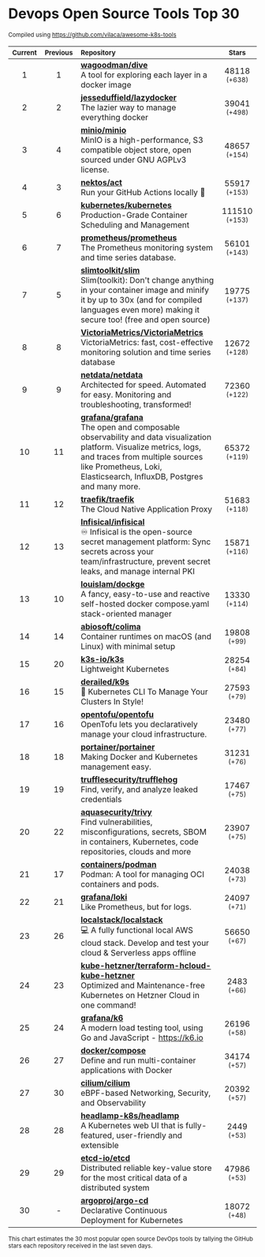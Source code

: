 # Devops Open Source Tools Top 30
<sup>Compiled using https://github.com/vilaca/awesome-k8s-tools</sup>
<div align="center">

|<sub>Current</sub>|<sub>Previous</sub>|<sub>Repository</sub>|<sub>Stars</sub>|
|:---:|:---:|:---|:---:|
|1|1|[**wagoodman/dive**](https://github.com/wagoodman/dive)<br/>A tool for exploring each layer in a docker image|48118 <sup>(+638)</sup>|
|2|2|[**jesseduffield/lazydocker**](https://github.com/jesseduffield/lazydocker)<br/>The lazier way to manage everything docker|39041 <sup>(+498)</sup>|
|3|4|[**minio/minio**](https://github.com/minio/minio)<br/>MinIO is a high-performance, S3 compatible object store, open sourced under GNU AGPLv3 license.|48657 <sup>(+154)</sup>|
|4|3|[**nektos/act**](https://github.com/nektos/act)<br/>Run your GitHub Actions locally 🚀|55917 <sup>(+153)</sup>|
|5|6|[**kubernetes/kubernetes**](https://github.com/kubernetes/kubernetes)<br/>Production-Grade Container Scheduling and Management|111510 <sup>(+153)</sup>|
|6|7|[**prometheus/prometheus**](https://github.com/prometheus/prometheus)<br/>The Prometheus monitoring system and time series database.|56101 <sup>(+143)</sup>|
|7|5|[**slimtoolkit/slim**](https://github.com/slimtoolkit/slim)<br/>Slim(toolkit): Don't change anything in your container image and minify it by up to 30x (and for compiled languages even more) making it secure too! (free and open source)|19775 <sup>(+137)</sup>|
|8|8|[**VictoriaMetrics/VictoriaMetrics**](https://github.com/VictoriaMetrics/VictoriaMetrics)<br/>VictoriaMetrics: fast, cost-effective monitoring solution and time series database|12672 <sup>(+128)</sup>|
|9|9|[**netdata/netdata**](https://github.com/netdata/netdata)<br/>Architected for speed. Automated for easy. Monitoring and troubleshooting, transformed!|72360 <sup>(+122)</sup>|
|10|11|[**grafana/grafana**](https://github.com/grafana/grafana)<br/>The open and composable observability and data visualization platform. Visualize metrics, logs, and traces from multiple sources like Prometheus, Loki, Elasticsearch, InfluxDB, Postgres and many more. |65372 <sup>(+119)</sup>|
|11|12|[**traefik/traefik**](https://github.com/traefik/traefik)<br/>The Cloud Native Application Proxy|51683 <sup>(+118)</sup>|
|12|13|[**Infisical/infisical**](https://github.com/Infisical/infisical)<br/>♾ Infisical is the open-source secret management platform: Sync secrets across your team/infrastructure, prevent secret leaks, and manage internal PKI|15871 <sup>(+116)</sup>|
|13|10|[**louislam/dockge**](https://github.com/louislam/dockge)<br/>A fancy, easy-to-use and reactive self-hosted docker compose.yaml stack-oriented manager|13330 <sup>(+114)</sup>|
|14|14|[**abiosoft/colima**](https://github.com/abiosoft/colima)<br/>Container runtimes on macOS (and Linux) with minimal setup|19808 <sup>(+99)</sup>|
|15|20|[**k3s-io/k3s**](https://github.com/k3s-io/k3s)<br/>Lightweight Kubernetes|28254 <sup>(+84)</sup>|
|16|15|[**derailed/k9s**](https://github.com/derailed/k9s)<br/>🐶 Kubernetes CLI To Manage Your Clusters In Style!|27593 <sup>(+79)</sup>|
|17|16|[**opentofu/opentofu**](https://github.com/opentofu/opentofu)<br/>OpenTofu lets you declaratively manage your cloud infrastructure.|23480 <sup>(+77)</sup>|
|18|18|[**portainer/portainer**](https://github.com/portainer/portainer)<br/>Making Docker and Kubernetes management easy.|31231 <sup>(+76)</sup>|
|19|19|[**trufflesecurity/trufflehog**](https://github.com/trufflesecurity/trufflehog)<br/>Find, verify, and analyze leaked credentials|17467 <sup>(+75)</sup>|
|20|22|[**aquasecurity/trivy**](https://github.com/aquasecurity/trivy)<br/>Find vulnerabilities, misconfigurations, secrets, SBOM in containers, Kubernetes, code repositories, clouds and more|23907 <sup>(+75)</sup>|
|21|17|[**containers/podman**](https://github.com/containers/podman)<br/>Podman: A tool for managing OCI containers and pods.|24038 <sup>(+73)</sup>|
|22|21|[**grafana/loki**](https://github.com/grafana/loki)<br/>Like Prometheus, but for logs.|24097 <sup>(+71)</sup>|
|23|26|[**localstack/localstack**](https://github.com/localstack/localstack)<br/>💻 A fully functional local AWS cloud stack. Develop and test your cloud & Serverless apps offline|56650 <sup>(+67)</sup>|
|24|23|[**kube-hetzner/terraform-hcloud-kube-hetzner**](https://github.com/kube-hetzner/terraform-hcloud-kube-hetzner)<br/>Optimized and Maintenance-free Kubernetes on Hetzner Cloud in one command!|2483 <sup>(+66)</sup>|
|25|24|[**grafana/k6**](https://github.com/grafana/k6)<br/>A modern load testing tool, using Go and JavaScript - https://k6.io|26196 <sup>(+58)</sup>|
|26|27|[**docker/compose**](https://github.com/docker/compose)<br/>Define and run multi-container applications with Docker|34174 <sup>(+57)</sup>|
|27|30|[**cilium/cilium**](https://github.com/cilium/cilium)<br/>eBPF-based Networking, Security, and Observability|20392 <sup>(+57)</sup>|
|28|28|[**headlamp-k8s/headlamp**](https://github.com/headlamp-k8s/headlamp)<br/>A Kubernetes web UI that is fully-featured, user-friendly and extensible|2449 <sup>(+53)</sup>|
|29|29|[**etcd-io/etcd**](https://github.com/etcd-io/etcd)<br/>Distributed reliable key-value store for the most critical data of a distributed system|47986 <sup>(+53)</sup>|
|30|-|[**argoproj/argo-cd**](https://github.com/argoproj/argo-cd)<br/>Declarative Continuous Deployment for Kubernetes|18072 <sup>(+48)</sup>|


</div>

<sub>This chart estimates the 30 most popular open source DevOps tools by tallying the GitHub stars each repository received in the last seven days.</sub>
